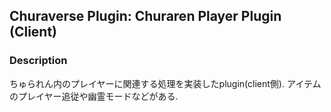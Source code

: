 ## Churaverse Plugin: Churaren Player Plugin (Client)

### Description

ちゅられん内のプレイヤーに関連する処理を実装したplugin(client側).
アイテムのプレイヤー追従や幽霊モードなどがある.
